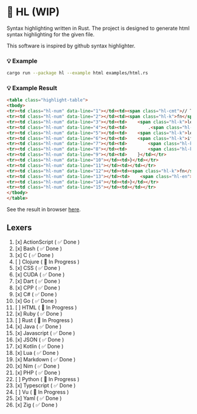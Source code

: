 # 🌴 HL (WIP)
Syntax highlighting written in Rust. The project is designed to generate html syntax highlighting for the given file.

This software is inspired by github syntax highlighter.

### 💡 Example
```bash
cargo run --package hl --example html examples/html.rs
```

### 💡 Example Result
```html
<table class="highlight-table">
<tbody>
<tr><td class="hl-num" data-line="1"></td><td><span class="hl-cmt">// The comment section</span></td></tr>
<tr><td class="hl-num" data-line="2"></td><td><span class="hl-k">fn</span> <span class="hl-en">main</span>() {</td></tr>
<tr><td class="hl-num" data-line="3"></td><td>    <span class="hl-k">let</span> matches = App::<span class="hl-en">new</span>(<span class="hl-c">"hl"</span>)</td></tr>
<tr><td class="hl-num" data-line="4"></td><td>        .<span class="hl-en">version</span>(<span class="hl-c">"0.1.0"</span>);</td></tr>
<tr><td class="hl-num" data-line="5"></td><td>    <span class="hl-k">let</span> ada = <span class="hl-c">5</span>;</td></tr>
<tr><td class="hl-num" data-line="6"></td><td>    <span class="hl-k">if</span> <span class="hl-c">true</span> {</td></tr>
<tr><td class="hl-num" data-line="7"></td><td>        <span class="hl-k">String</span>::<span class="hl-en">new</span>();</td></tr>
<tr><td class="hl-num" data-line="8"></td><td>        <span class="hl-k">let</span> a : <span class="hl-k">Vec</span><<span class="hl-k">char</span>> = <span class="hl-en">vec</span>!['0'];</td></tr>
<tr><td class="hl-num" data-line="9"></td><td>    }</td></tr>
<tr><td class="hl-num" data-line="10"></td><td>}</td></tr>
<tr><td class="hl-num" data-line="11"></td><td></td></tr>
<tr><td class="hl-num" data-line="12"></td><td><span class="hl-k">fn</span> <span class="hl-en">process</span>(a: &<span class="hl-k">str</span>, b: <span class="hl-k">char</span>) {</td></tr>
<tr><td class="hl-num" data-line="13"></td><td>    <span class="hl-en">println</span>!(a, b);</td></tr>
<tr><td class="hl-num" data-line="14"></td><td>}</td></tr>
<tr><td class="hl-num" data-line="15"></td><td></td></tr>
</tbody>
</table>
```

See the result in browser [here](https://play.tailwindcss.com/JevzqYGpuH).

## Lexers
1. [x] ActionScript ( ✅ Done )
2. [x] Bash ( ✅ Done )
3. [x] C ( ✅ Done )
4. [ ] Clojure ( 🚧 In Progress )
5. [x] CSS ( ✅ Done )
6. [x] CUDA ( ✅ Done )
7. [x] Dart ( ✅ Done )
8. [x] CPP ( ✅ Done )
9. [x] C# ( ✅ Done )
10. [x] Go ( ✅ Done )
11. [ ] HTML ( 🚧 In Progress )
12. [x] Ruby ( ✅ Done )
13. [ ] Rust ( 🚧 In Progress )
14. [x] Java ( ✅ Done )
15. [x] Javascript ( ✅ Done )
16. [x] JSON ( ✅ Done )
17. [x] Kotlin ( ✅ Done )
18. [x] Lua ( ✅ Done )
19. [x] Markdown ( ✅ Done )
20. [x] Nim ( ✅ Done )
21. [x] PHP ( ✅ Done )
22. [ ] Python ( 🚧 In Progress )
23. [x] Typescript ( ✅ Done )
22. [ ] Vu ( 🚧 In Progress )
24. [x] Yaml ( ✅ Done )
25. [x] Zig ( ✅ Done )
